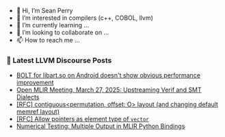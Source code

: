 - 👋 Hi, I’m Sean Perry
- 👀 I’m interested in compilers (c++, COBOL, llvm)
- 🌱 I’m currently learning ...
- 💞️ I’m looking to collaborate on ...
- 📫 How to reach me ...

<!---
s66perry/s66perry is a ✨ special ✨ repository because its `README.md` (this file) appears on your GitHub profile.
You can click the Preview link to take a look at your changes.
--->
### 📕 Latest LLVM Discourse Posts

<!-- DISCOURSE-LLVM:START -->
- [BOLT for libart.so on Android doesn&#39;t show obvious performance improvement](https://discourse.llvm.org/t/bolt-for-libart-so-on-android-doesnt-show-obvious-performance-improvement/85437#post_8)
- [Open MLIR Meeting, March 27, 2025: Upstreaming Verif and SMT Dialects](https://discourse.llvm.org/t/open-mlir-meeting-march-27-2025-upstreaming-verif-and-smt-dialects/85473#post_1)
- [[RFC] contiguous&lt;permutation, offset: O&gt; layout &lpar;and changing default memref layout&rpar;](https://discourse.llvm.org/t/rfc-contiguous-permutation-offset-o-layout-and-changing-default-memref-layout/85284#post_13)
- [[RFC] Allow pointers as element type of `vector`](https://discourse.llvm.org/t/rfc-allow-pointers-as-element-type-of-vector/85360?page=2#post_27)
- [Numerical Testing: Multiple Output in MLIR Python Bindings](https://discourse.llvm.org/t/numerical-testing-multiple-output-in-mlir-python-bindings/85472#post_2)
<!-- DISCOURSE-LLVM:END -->
